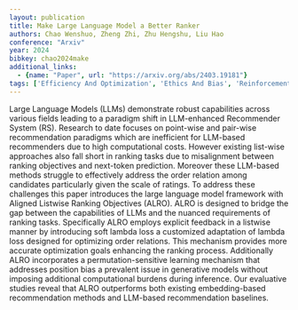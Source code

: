 ```yaml
---
layout: publication
title: Make Large Language Model a Better Ranker
authors: Chao Wenshuo, Zheng Zhi, Zhu Hengshu, Liu Hao
conference: "Arxiv"
year: 2024
bibkey: chao2024make
additional_links:
  - {name: "Paper", url: "https://arxiv.org/abs/2403.19181"}
tags: ['Efficiency And Optimization', 'Ethics And Bias', 'Reinforcement Learning', 'Tools']
---
```

Large Language Models (LLMs) demonstrate robust capabilities across various fields leading to a paradigm shift in LLM-enhanced Recommender System (RS). Research to date focuses on point-wise and pair-wise recommendation paradigms which are inefficient for LLM-based recommenders due to high computational costs. However existing list-wise approaches also fall short in ranking tasks due to misalignment between ranking objectives and next-token prediction. Moreover these LLM-based methods struggle to effectively address the order relation among candidates particularly given the scale of ratings. To address these challenges this paper introduces the large language model framework with Aligned Listwise Ranking Objectives (ALRO). ALRO is designed to bridge the gap between the capabilities of LLMs and the nuanced requirements of ranking tasks. Specifically ALRO employs explicit feedback in a listwise manner by introducing soft lambda loss a customized adaptation of lambda loss designed for optimizing order relations. This mechanism provides more accurate optimization goals enhancing the ranking process. Additionally ALRO incorporates a permutation-sensitive learning mechanism that addresses position bias a prevalent issue in generative models without imposing additional computational burdens during inference. Our evaluative studies reveal that ALRO outperforms both existing embedding-based recommendation methods and LLM-based recommendation baselines.
